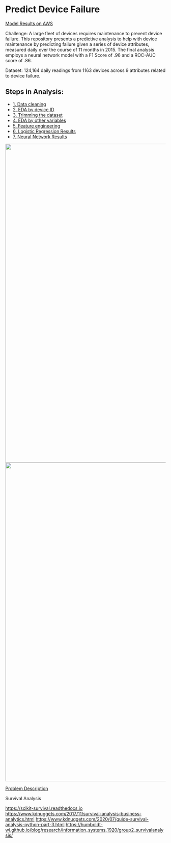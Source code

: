 # Predict Device Failure

[Model Results on AWS](http://python-eda-example.us-east-1.elasticbeanstalk.com/)

Challenge: A large fleet of devices requires maintenance to prevent device failure. This repository presents a predictive analysis to help with device maintenance by predicting failure given a series of device attributes, measured daily over the course of 11 months in 2015. The final analysis employs a neural network model with a F1 Score of .96 and a ROC-AUC score of .86.

Dataset: 124,164 daily readings from 1163 devices across 9 attributes related to device failure.

## Steps in Analysis:  

* [1. Data cleaning](https://nbviewer.jupyter.org/github/austinlasseter/predict_device_failure/blob/master/analysis/01_data_cleaning.ipynb)
* [2. EDA by device ID](https://nbviewer.jupyter.org/github/austinlasseter/predict_device_failure/blob/master/analysis/02_devices.ipynb)
* [3. Trimming the dataset](https://nbviewer.jupyter.org/github/austinlasseter/predict_device_failure/blob/master/analysis/03_trimming.ipynb)  
* [4. EDA by other variables](https://nbviewer.jupyter.org/github/austinlasseter/predict_device_failure/blob/master/analysis/04_EDA.ipynb)
* [5. Feature engineering](https://nbviewer.jupyter.org/github/austinlasseter/predict_device_failure/blob/master/analysis/05_feature_engineering.ipynb)  
* [6. Logistic Regression Results](https://nbviewer.jupyter.org/github/austinlasseter/predict_device_failure/blob/master/analysis/06_modeling.ipynb)
* [7. Neural Network Results](https://nbviewer.jupyter.org/github/austinlasseter/predict_device_failure/blob/master/analysis/07_tensorflow.ipynb)

<div align="center">
    <img src="https://github.com/austinlasseter/predict_device_failure/blob/master/images/net_metric.png" width="1000px"</img>
</div>

<div align="center">
    <img src="https://github.com/austinlasseter/predict_device_failure/blob/master/images/net_rocauc.png" width="1000px"</img>
</div>

[Problem Description](https://drive.google.com/open?id=0B_cz06nPiN5CVk1qci1EQUhyM3JON0lROGVZWmJoelR2aHFV)

Survival Analysis

https://scikit-survival.readthedocs.io
https://www.kdnuggets.com/2017/11/survival-analysis-business-analytics.html
https://www.kdnuggets.com/2020/07/guide-survival-analysis-python-part-3.html
https://humboldt-wi.github.io/blog/research/information_systems_1920/group2_survivalanalysis/
